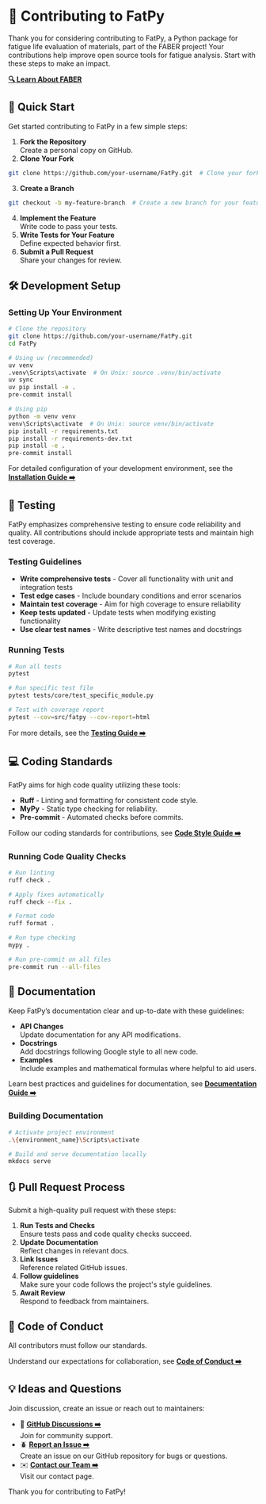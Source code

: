 # :handshake: Contributing to FatPy

Thank you for considering contributing to FatPy, a Python package for fatigue life evaluation of materials, part of the FABER project! Your contributions help improve open source tools for fatigue analysis. Start with these steps to make an impact.

**[:mag: Learn About FABER](https://faberorg.github.io/FatPy/faber_cost/)**

## :rocket: Quick Start

Get started contributing to FatPy in a few simple steps:

1. **Fork the Repository**  
Create a personal copy on GitHub.
2. **Clone Your Fork**  

```bash
git clone https://github.com/your-username/FatPy.git  # Clone your fork
```

3. **Create a Branch**  

```bash
git checkout -b my-feature-branch  # Create a new branch for your feature
```

4. **Implement the Feature**  
Write code to pass your tests.
5. **Write Tests for Your Feature**  
Define expected behavior first.
6. **Submit a Pull Request**  
Share your changes for review.

## :hammer_and_wrench: Development Setup

### Setting Up Your Environment

```bash
# Clone the repository
git clone https://github.com/your-username/FatPy.git
cd FatPy

# Using uv (recommended)
uv venv
.venv\Scripts\activate  # On Unix: source .venv/bin/activate
uv sync
uv pip install -e .
pre-commit install

# Using pip
python -m venv venv
venv\Scripts\activate  # On Unix: source venv/bin/activate
pip install -r requirements.txt
pip install -r requirements-dev.txt
pip install -e .
pre-commit install
```

For detailed configuration of your development environment, see the **[Installation Guide :arrow_right:](https://faberorg.github.io/FatPy/development/install/#installation-guide)**

## :test_tube: Testing

FatPy emphasizes comprehensive testing to ensure code reliability and quality. All contributions should include appropriate tests and maintain high test coverage.

### Testing Guidelines

- **Write comprehensive tests** - Cover all functionality with unit and integration tests
- **Test edge cases** - Include boundary conditions and error scenarios  
- **Maintain test coverage** - Aim for high coverage to ensure reliability
- **Keep tests updated** - Update tests when modifying existing functionality
- **Use clear test names** - Write descriptive test names and docstrings

### Running Tests

```bash
# Run all tests
pytest

# Run specific test file
pytest tests/core/test_specific_module.py

# Test with coverage report
pytest --cov=src/fatpy --cov-report=html

```

For more details, see the **[Testing Guide :arrow_right:](https://faberorg.github.io/FatPy/development/testing/)**

## :computer: Coding Standards

FatPy aims for high code quality utilizing these tools:

- **Ruff**  - Linting and formatting for consistent code style.
- **MyPy**  - Static type checking for reliability.
- **Pre-commit** - Automated checks before commits.

Follow our coding standards for contributions, see **[Code Style Guide :arrow_right:](https://faberorg.github.io/FatPy/development/code_style/)**  

### Running Code Quality Checks

```bash
# Run linting
ruff check .

# Apply fixes automatically
ruff check --fix .

# Format code
ruff format .

# Run type checking
mypy .

# Run pre-commit on all files
pre-commit run --all-files
```

## :memo: Documentation

Keep FatPy’s documentation clear and up-to-date with these guidelines:

- **API Changes**  
Update documentation for any API modifications.
- **Docstrings**  
Add docstrings following Google style to all new code.
- **Examples**  
Include examples and mathematical formulas where helpful to aid users.

Learn best practices and guidelines for documentation, see **[Documentation Guide :arrow_right:](https://faberorg.github.io/FatPy/development/documentation/)**

### Building Documentation

```bash
# Activate project environment
.\{environment_name}\Scripts\activate

# Build and serve documentation locally
mkdocs serve
```

## :arrows_clockwise: Pull Request Process

Submit a high-quality pull request with these steps:

1. **Run Tests and Checks**  
   Ensure tests pass and code quality checks succeed.
2. **Update Documentation**  
   Reflect changes in relevant docs.
3. **Link Issues**  
   Reference related GitHub issues.
4. **Follow guidelines**  
   Make sure your code follows the project's style guidelines.
5. **Await Review**  
   Respond to feedback from maintainers.

## :book: Code of Conduct

All contributors must follow our standards.

Understand our expectations for collaboration, see **[Code of Conduct :arrow_right:](https://github.com/faberorg/FatPy/blob/main/CODE_OF_CONDUCT.md)**

## :bulb: Ideas and Questions

Join discussion, create an issue or reach out to maintainers:

- :speech_balloon:  **[GitHub Discussions :arrow_right:](https://github.com/faberorg/FatPy/discussions)**  
    Join for community support.
- :beetle: **[Report an Issue :arrow_right:](https://github.com/faberorg/fatpy/issues)**  
    Create an issue on our GitHub repository for bugs or questions.
- :envelope: **[Contact our Team :arrow_right:](https://faberorg.github.io/FatPy/contact/)**  
    Visit our contact page.

Thank you for contributing to FatPy!
